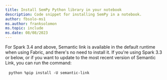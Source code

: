 ```yaml
---
title: Install SemPy Python library in your notebook
description: Code snippet for installing SemPy in a notebook.
author: fbsolo-ms1
ms.author: franksolomon
ms.topic: include
ms.date: 08/08/2023
---
```



For Spark 3.4 and above, Semantic link is available in the default runtime when using Fabric, and there's no need to install it. If you're using Spark 3.3 or below, or if you want to update to the most recent version of Semantic Link, you can run the command:

` ` ` python
%pip install -U semantic-link
` ` ` 
